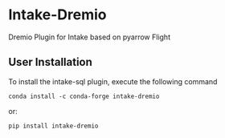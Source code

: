 # Intake-Dremio

Dremio Plugin for Intake based on pyarrow Flight


## User Installation

To install the intake-sql plugin, execute the following command

```
conda install -c conda-forge intake-dremio
```

or:

```
pip install intake-dremio
```
